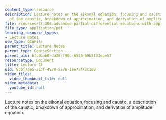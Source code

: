 ```yaml
---
content_type: resource
description: Lecture notes on the eikonal equation, focusing and caustic, a description
  of the caustic, breakdown of approximation, and derivation of amplitude equation.
file: /courses/18-306-advanced-partial-differential-equations-with-applications-fall-2009/93bf7ae521bf492857761ee7af73c160_MIT18_306f09_lec17.pdf
file_type: application/pdf
learning_resource_types:
- Lecture Notes
ocw_type: OCWFile
parent_title: Lecture Notes
parent_type: CourseSection
parent_uid: bfc0bab0-da28-f90c-6556-69b5f33eae57
resourcetype: Document
title: Lecture 17
uid: 93bf7ae5-21bf-4928-5776-1ee7af73c160
video_files:
  video_thumbnail_file: null
video_metadata:
  youtube_id: null
---
```

Lecture notes on the eikonal equation, focusing and caustic, a description of the caustic, breakdown of approximation, and derivation of amplitude equation.

